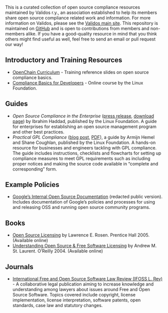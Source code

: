 This is a curated collection of open source compliance resources maintained by Validos r.y., an association established to help its members share open source compliance related work and information. For more information on Validos, please see the [Validos main site](http://www.validos.org). This repository is maintained on [GitHub](https://github.com/Validos/validos.github.io) and is open to contributions from members and non-members alike. If you have a good-quality resource in mind that you think others might find useful as well, feel free to send an email or pull request our way!

## Introductory and Training Resources
- [OpenChain Curriculum](https://www.openchainproject.org/curriculum) - Training reference slides on open source compliance basics.
- [Compliance Basics for Developers](https://training.linuxfoundation.org/linux-courses/open-source-compliance-courses/compliance-basics-for-developers) - Online course by the Linux Foundation.

## Guides
- _Open Source Compliance in the Enterprise_ ([press release](https://www.linuxfoundation.org/blog/the-linux-foundation-issues-free-e-book-on-open-source-license-compliance-best-practices/), [download page](http://go.linuxfoundation.org/open-source-compliance-ebook)) by Ibrahim Haddad, published by the Linux Foundation. A guide for enterprises for establishing an open source management program and other best practices.
- _Practical GPL Compliance_ ([blog post](https://www.linuxfoundation.org/publications/practical-gpl-compliance-download-this-free-guide-today/), [PDF](https://go.pardot.com/l/6342/2017-04-25/3tgx7j/6342/172947/Practical_GPL_Compliance_Digital.pdf)), a guide by Armijn Hemel and Shane Coughlan, published by the Linux Foundation. A hands-on resource for businesses and engineers tackling with GPL compliance. The guide includes instructions, checklists and flowcharts for setting up compliance measures to meet GPL requirements such as including proper notices and making the source code available in “complete and corresponding” form.

## Example Policies
- [Google’s Internal Open Source Documentation](https://opensource.google.com/docs/) (redacted public version). Includes documentation of Google’s policies and processes for using and releasing OSS and running open source community programs.

## Books
- [Open Source Licensing](http://www.rosenlaw.com/oslbook.htm) by Lawrence E. Rosen. Prentice Hall 2005. (Available online)
- [Understanding Open Source & Free Software Licensing](http://www.oreilly.com/openbook/osfreesoft/book/) by Andrew M. St. Laurent. O’Reilly 2004. (Available online)

## Journals
- [International Free and Open Source Software Law Review (IFOSS L. Rev)](http://www.ifosslr.org/ifosslr) -  A collaborative legal publication aiming to increase knowledge and understanding among lawyers about issues around Free and Open Source Software. Topics covered include copyright, license implementation, license interpretation, software patents, open standards, case law and statutory changes.
